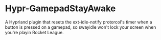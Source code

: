 # Hypr-GamepadStayAwake
A Hyprland plugin that resets the ext-idle-notify protorcol's timer when a button is pressed on a gamepad, so swayidle won't lock your screen when you're playin Rocket League.